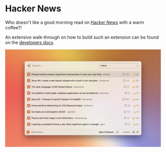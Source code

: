 # Hacker News

Who doesn't like a good morning read on [Hacker News](https://news.ycombinator.com) with a warm coffee?!

An extensive walk-through on how to build such an extension can be found on the [developers docs](https://developers.raycast.com/examples/hacker-news).

![screnshot](./metadata/hacker-news-1.png)
